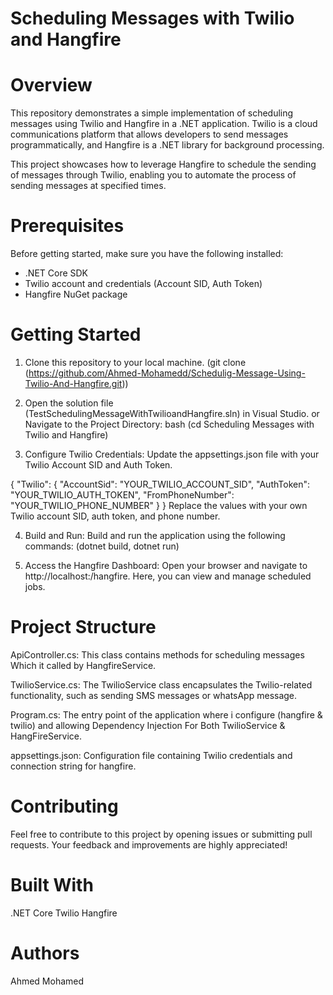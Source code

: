 

# Scheduling Messages with Twilio and Hangfire


# Overview
This repository demonstrates a simple implementation of scheduling messages using Twilio and Hangfire in a .NET application. 
Twilio is a cloud communications platform that allows developers to send messages programmatically,
and Hangfire is a .NET library for background processing.

This project showcases how to leverage Hangfire to schedule the sending of messages through Twilio,
enabling you to automate the process of sending messages at specified times.

# Prerequisites
Before getting started, make sure you have the following installed:

- .NET Core SDK
- Twilio account and credentials (Account SID, Auth Token)
- Hangfire NuGet package

# Getting Started
1. Clone this repository to your local machine.
(git clone (https://github.com/Ahmed-Mohamedd/Schedulig-Message-Using-Twilio-And-Hangfire.git))

2. Open the solution file (TestSchedulingMessageWithTwilioandHangfire.sln) in Visual Studio.
  or Navigate to the Project Directory: bash (cd Scheduling Messages with Twilio and Hangfire)

3. Configure Twilio Credentials:
Update the appsettings.json file with your Twilio Account SID and Auth Token.

{
  "Twilio": {
    "AccountSid": "YOUR_TWILIO_ACCOUNT_SID",
    "AuthToken": "YOUR_TWILIO_AUTH_TOKEN",
    "FromPhoneNumber": "YOUR_TWILIO_PHONE_NUMBER"
  }
}
Replace the values with your own Twilio account SID, auth token, and phone number.

4. Build and Run:
    Build and run the application using the following commands:
      (dotnet build,
      dotnet run)

5. Access the Hangfire Dashboard:
Open your browser and navigate to http://localhost:<port>/hangfire. Here, you can view and manage scheduled jobs.

# Project Structure
ApiController.cs:
This class contains methods for scheduling messages Which it called by HangfireService.

TwilioService.cs:
The TwilioService class encapsulates the Twilio-related functionality, such as sending SMS messages or whatsApp message.

Program.cs:
The entry point of the application where i configure (hangfire & twilio) and allowing Dependency Injection For Both TwilioService & HangFireService.

appsettings.json:
Configuration file containing Twilio credentials and connection string for hangfire.


# Contributing
Feel free to contribute to this project by opening issues or submitting pull requests. Your feedback and improvements are highly appreciated!

# Built With
.NET Core
Twilio
Hangfire

# Authors
Ahmed Mohamed
